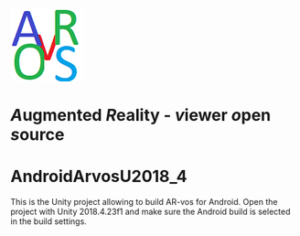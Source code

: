 ![AR-vos Logo](/Assets/Images/arvos_logo_rgb-weiss128.png)
# *A*ugmented *R*eality - *v*iewer *o*pen *s*ource

# AndroidArvosU2018_4
This is the Unity project allowing to build AR-vos for Android. Open the project with Unity 2018.4.23f1 and make sure the Android build is selected in the build settings.
